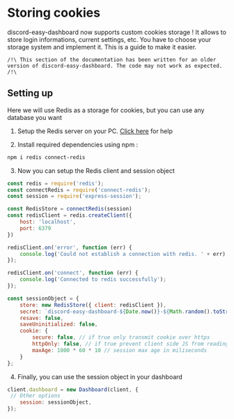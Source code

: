 # Storing cookies

discord-easy-dashboard now supports custom cookies storage !
It allows to store login informations, current settings, etc.
You have to choose your storage system and implement it. This is a guide to make it easier.

    /!\ This section of the documentation has been written for an older version of discord-easy-dashboard. The code may not work as expected. /!\

## Setting up

Here we will use Redis as a storage for cookies, but you can use any database you want

1. Setup the Redis server on your PC. [Click here](https://www.google.com/search?q=How+to+install+redis+%3F) for help

2. Install required dependencies using npm :

```bash
npm i redis connect-redis
```

3. Now you can setup the Redis client and session object

```js
const redis = require('redis');
const connectRedis = require('connect-redis');
const session = require('express-session');

const RedisStore = connectRedis(session)
const redisClient = redis.createClient({
    host: 'localhost',
    port: 6379
})

redisClient.on('error', function (err) {
    console.log('Could not establish a connection with redis. ' + err);
});

redisClient.on('connect', function (err) {
    console.log('Connected to redis successfully');
});

const sessionObject = {
    store: new RedisStore({ client: redisClient }),
    secret: `discord-easy-dashboard-${Date.now()}-${Math.random().toString(36)}`,
    resave: false,
    saveUninitialized: false,
    cookie: {
        secure: false, // if true only transmit cookie over https
        httpOnly: false, // if true prevent client side JS from reading the cookie 
        maxAge: 1000 * 60 * 10 // session max age in miliseconds
    }
};
```

4. Finally, you can use the session object in your dashboard

```js
client.dashboard = new Dashboard(client, {
 // Other options
    session: sessionObject,
});
```
